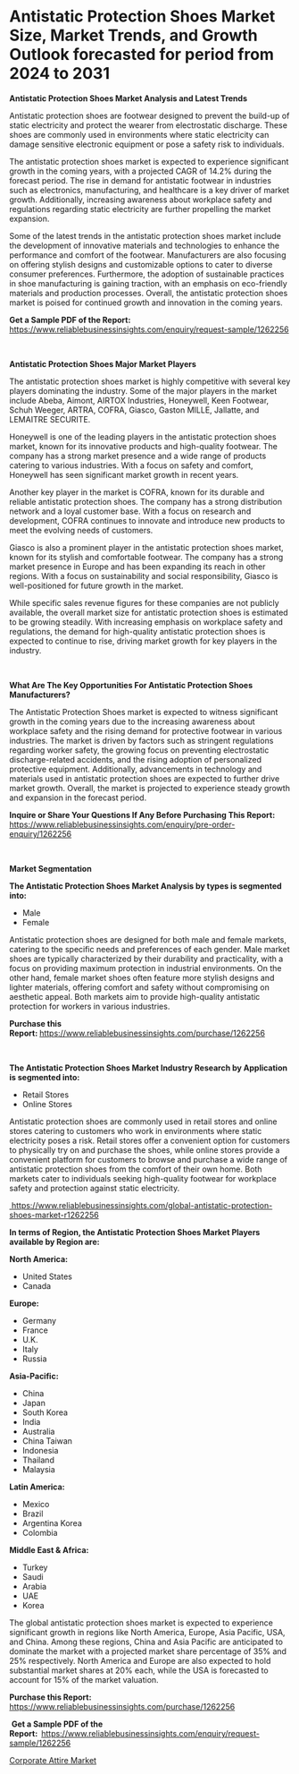 <p><h1>Antistatic Protection Shoes Market Size, Market Trends, and Growth Outlook forecasted for period from 2024 to 2031</h1></p><p><strong>Antistatic Protection Shoes Market Analysis and Latest Trends</strong></p>
<p><p>Antistatic protection shoes are footwear designed to prevent the build-up of static electricity and protect the wearer from electrostatic discharge. These shoes are commonly used in environments where static electricity can damage sensitive electronic equipment or pose a safety risk to individuals.</p><p>The antistatic protection shoes market is expected to experience significant growth in the coming years, with a projected CAGR of 14.2% during the forecast period. The rise in demand for antistatic footwear in industries such as electronics, manufacturing, and healthcare is a key driver of market growth. Additionally, increasing awareness about workplace safety and regulations regarding static electricity are further propelling the market expansion.</p><p>Some of the latest trends in the antistatic protection shoes market include the development of innovative materials and technologies to enhance the performance and comfort of the footwear. Manufacturers are also focusing on offering stylish designs and customizable options to cater to diverse consumer preferences. Furthermore, the adoption of sustainable practices in shoe manufacturing is gaining traction, with an emphasis on eco-friendly materials and production processes. Overall, the antistatic protection shoes market is poised for continued growth and innovation in the coming years.</p></p>
<p><strong>Get a Sample PDF of the Report:&nbsp;</strong> <a href="https://www.reliablebusinessinsights.com/enquiry/request-sample/1262256">https://www.reliablebusinessinsights.com/enquiry/request-sample/1262256</a></p>
<p>&nbsp;</p>
<p><strong>Antistatic Protection Shoes Major Market Players</strong></p>
<p><p>The antistatic protection shoes market is highly competitive with several key players dominating the industry. Some of the major players in the market include Abeba, Aimont, AIRTOX Industries, Honeywell, Keen Footwear, Schuh Weeger, ARTRA, COFRA, Giasco, Gaston MILLE, Jallatte, and LEMAITRE SECURITE.</p><p>Honeywell is one of the leading players in the antistatic protection shoes market, known for its innovative products and high-quality footwear. The company has a strong market presence and a wide range of products catering to various industries. With a focus on safety and comfort, Honeywell has seen significant market growth in recent years.</p><p>Another key player in the market is COFRA, known for its durable and reliable antistatic protection shoes. The company has a strong distribution network and a loyal customer base. With a focus on research and development, COFRA continues to innovate and introduce new products to meet the evolving needs of customers.</p><p>Giasco is also a prominent player in the antistatic protection shoes market, known for its stylish and comfortable footwear. The company has a strong market presence in Europe and has been expanding its reach in other regions. With a focus on sustainability and social responsibility, Giasco is well-positioned for future growth in the market.</p><p>While specific sales revenue figures for these companies are not publicly available, the overall market size for antistatic protection shoes is estimated to be growing steadily. With increasing emphasis on workplace safety and regulations, the demand for high-quality antistatic protection shoes is expected to continue to rise, driving market growth for key players in the industry.</p></p>
<p>&nbsp;</p>
<p><strong>What Are The Key Opportunities For Antistatic Protection Shoes Manufacturers?</strong></p>
<p><p>The Antistatic Protection Shoes market is expected to witness significant growth in the coming years due to the increasing awareness about workplace safety and the rising demand for protective footwear in various industries. The market is driven by factors such as stringent regulations regarding worker safety, the growing focus on preventing electrostatic discharge-related accidents, and the rising adoption of personalized protective equipment. Additionally, advancements in technology and materials used in antistatic protection shoes are expected to further drive market growth. Overall, the market is projected to experience steady growth and expansion in the forecast period.</p></p>
<p><strong>Inquire or Share Your Questions If Any Before Purchasing This Report:</strong> <a href="https://www.reliablebusinessinsights.com/enquiry/pre-order-enquiry/1262256">https://www.reliablebusinessinsights.com/enquiry/pre-order-enquiry/1262256</a></p>
<p>&nbsp;</p>
<p><strong>Market Segmentation</strong></p>
<p><strong>The Antistatic Protection Shoes Market Analysis by types is segmented into:</strong></p>
<p><ul><li>Male</li><li>Female</li></ul></p>
<p><p>Antistatic protection shoes are designed for both male and female markets, catering to the specific needs and preferences of each gender. Male market shoes are typically characterized by their durability and practicality, with a focus on providing maximum protection in industrial environments. On the other hand, female market shoes often feature more stylish designs and lighter materials, offering comfort and safety without compromising on aesthetic appeal. Both markets aim to provide high-quality antistatic protection for workers in various industries.</p></p>
<p><strong>Purchase this Report:&nbsp;</strong><a href="https://www.reliablebusinessinsights.com/purchase/1262256">https://www.reliablebusinessinsights.com/purchase/1262256</a></p>
<p>&nbsp;</p>
<p><strong>The Antistatic Protection Shoes Market Industry Research by Application is segmented into:</strong></p>
<p><ul><li>Retail Stores</li><li>Online Stores</li></ul></p>
<p><p>Antistatic protection shoes are commonly used in retail stores and online stores catering to customers who work in environments where static electricity poses a risk. Retail stores offer a convenient option for customers to physically try on and purchase the shoes, while online stores provide a convenient platform for customers to browse and purchase a wide range of antistatic protection shoes from the comfort of their own home. Both markets cater to individuals seeking high-quality footwear for workplace safety and protection against static electricity.</p></p>
<p><a href="https://www.reliablebusinessinsights.com/global-antistatic-protection-shoes-market-r1262256">&nbsp;https://www.reliablebusinessinsights.com/global-antistatic-protection-shoes-market-r1262256</a></p>
<p><strong>In terms of Region, the Antistatic Protection Shoes Market Players available by Region are:</strong></p>
<p>
    <p> <strong> North America: </strong>
        <ul>
            <li>United States</li>
            <li>Canada</li>
        </ul>
        </p> 
    <p> <strong> Europe: </strong>
        <ul>
            <li>Germany</li>
            <li>France</li>
            <li>U.K.</li>
            <li>Italy</li>
            <li>Russia</li>
        </ul>
        </p> 
    <p> <strong> Asia-Pacific: </strong>
        <ul>
            <li>China</li>
            <li>Japan</li>
            <li>South Korea</li>
            <li>India</li>
            <li>Australia</li>
            <li>China Taiwan</li>
            <li>Indonesia</li>
            <li>Thailand</li>
            <li>Malaysia</li>
        </ul>
        </p> 
    <p> <strong> Latin America: </strong>
        <ul>
            <li>Mexico</li>
            <li>Brazil</li>
            <li>Argentina Korea</li>
            <li>Colombia</li>
        </ul>
        </p> 
    <p> <strong> Middle East & Africa: </strong>
        <ul>
            <li>Turkey</li>
            <li>Saudi</li>
            <li>Arabia</li>
            <li>UAE</li>
            <li>Korea</li>
        </ul>
    </p>
    </p>
<p><p>The global antistatic protection shoes market is expected to experience significant growth in regions like North America, Europe, Asia Pacific, USA, and China. Among these regions, China and Asia Pacific are anticipated to dominate the market with a projected market share percentage of 35% and 25% respectively. North America and Europe are also expected to hold substantial market shares at 20% each, while the USA is forecasted to account for 15% of the market valuation.</p></p>
<p><strong>Purchase this Report: </strong><a href="https://www.reliablebusinessinsights.com/purchase/1262256">https://www.reliablebusinessinsights.com/purchase/1262256</a></p>
<p>&nbsp;<strong>Get a Sample PDF of the Report:&nbsp;&nbsp;</strong><a href="https://www.reliablebusinessinsights.com/enquiry/request-sample/1262256">https://www.reliablebusinessinsights.com/enquiry/request-sample/1262256</a></p>
<p><strong></strong></p>
<p><p><a href="https://github.com/mabenkhyari11/Market-Research-Report-List-1/blob/main/corporate-attire-market.md">Corporate Attire Market</a></p></p>